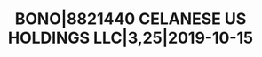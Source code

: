 ---
layout: asset
title: BONO|8821440 CELANESE US HOLDINGS LLC|3,25|2019-10-15
isin: XS1110862148
---